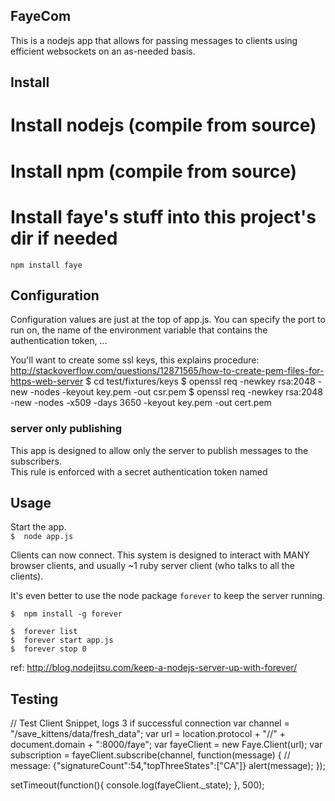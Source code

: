 ## FayeCom
This is a nodejs app that allows for passing messages to clients using efficient websockets on an as-needed basis.  

## Install

# Install nodejs (compile from source)

# Install npm (compile from source)

# Install faye's stuff into this project's dir if needed
    npm install faye

## Configuration

Configuration values are just at the top of app.js.
You can specify the port to run on, the name of the environment variable that contains the authentication token, ...

You'll want to create some ssl keys, this explains procedure:  http://stackoverflow.com/questions/12871565/how-to-create-pem-files-for-https-web-server
    $  cd test/fixtures/keys
    $  openssl req -newkey rsa:2048 -new -nodes -keyout key.pem -out csr.pem
    $  openssl req -newkey rsa:2048 -new -nodes -x509 -days 3650 -keyout key.pem -out cert.pem


### server only publishing
This app is designed to allow only the server to publish messages to the subscribers.  
This rule is enforced with a secret authentication token named 

## Usage

Start the app.  
    `$  node app.js`

Clients can now connect.  This system is designed to interact with MANY browser clients, and usually ~1 ruby server client (who talks to all the clients).  

It's even better to use the node package `forever` to keep the server running.  

    $  npm install -g forever
    
    $  forever list
    $  forever start app.js
    $  forever stop 0

ref:  http://blog.nodejitsu.com/keep-a-nodejs-server-up-with-forever/


## Testing

// Test Client Snippet, logs 3 if successful connection
var channel = "/save_kittens/data/fresh_data";
var url = location.protocol + "//" + document.domain + ":8000/faye"; 
var fayeClient = new Faye.Client(url);
var subscription = fayeClient.subscribe(channel, function(message) {
  // message: {"signatureCount":54,"topThreeStates":["CA"]}
  alert(message);
});

setTimeout(function(){
  console.log(fayeClient._state);
}, 500);




